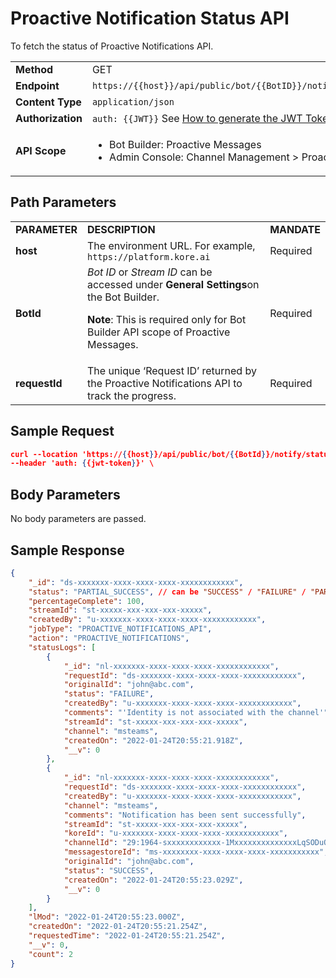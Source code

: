 # Proactive Notification Status API

To fetch the status of Proactive Notifications API.

<table>
  <tr>
   <td><strong>Method</strong>
   </td>
   <td>GET
   </td>
  </tr>
  <tr>
   <td><strong>Endpoint</strong>
   </td>
   <td><code>https://{{host}}/api/public/bot/{{BotID}}/notify/status/{{requestId}}</code>
   </td>
  </tr>
  <tr>
   <td><strong>Content Type</strong>
   </td>
   <td><code>application/json</code>
   </td>
  </tr>
  <tr>
   <td><strong>Authorization</strong>
   </td>
   <td><code>auth: {{JWT}}</code>
   See <a href="../api-introduction/#generating-the-jwt-token">How to generate the JWT Token</a>.
   </td>
  </tr>
  <tr>
   <td><strong>API Scope</strong>
   </td>
   <td>
<ul>

<li>Bot Builder: Proactive Messages

<li>Admin Console: Channel Management > Proactive Messages
</li>
</ul>
   </td>
  </tr>
</table>

## Path Parameters

<table>
  <tr>
   <td><strong>PARAMETER</strong>
   </td>
   <td><strong>DESCRIPTION</strong>
   </td>
   <td><strong>MANDATE</strong>
   </td>
  </tr>
  <tr>
   <td><strong>host</strong>
   </td>
   <td>The environment URL. For example, <code>https://platform.kore.ai</code>
   </td>
   <td>Required
   </td>
  </tr>
  <tr>
   <td><strong>BotId</strong>
   </td>
   <td><em>Bot ID</em> or <em>Stream ID</em> can be accessed under <strong>General Settings</strong>on the Bot Builder.
<p>
<strong>Note</strong>: This is required only for Bot Builder API scope of Proactive Messages.
   </td>
   <td>Required
   </td>
  </tr>
  <tr>
   <td><strong>requestId</strong>
   </td>
   <td>The unique ‘Request ID’ returned by the Proactive Notifications API to track the progress.
   </td>
   <td>Required
   </td>
  </tr>
</table>

## Sample Request

```json
curl --location 'https://{{host}}/api/public/bot/{{BotId}}/notify/status/{{requestId}}' \
--header 'auth: {{jwt-token}}' \
```

## Body Parameters

No body parameters are passed.

## Sample Response


```json
{
    "_id": "ds-xxxxxxx-xxxx-xxxx-xxxx-xxxxxxxxxxxx",
    "status": "PARTIAL_SUCCESS", // can be "SUCCESS" / "FAILURE" / "PARTIAL_SUCCESS"
    "percentageComplete": 100,
    "streamId": "st-xxxxx-xxx-xxx-xxx-xxxxx",
    "createdBy": "u-xxxxxxx-xxxx-xxxx-xxxx-xxxxxxxxxxxx",
    "jobType": "PROACTIVE_NOTIFICATIONS_API",
    "action": "PROACTIVE_NOTIFICATIONS",
    "statusLogs": [
        {
            "_id": "nl-xxxxxxx-xxxx-xxxx-xxxx-xxxxxxxxxxxx",
            "requestId": "ds-xxxxxxx-xxxx-xxxx-xxxx-xxxxxxxxxxxx",
            "originalId": "john@abc.com",
            "status": "FAILURE",
            "createdBy": "u-xxxxxxx-xxxx-xxxx-xxxx-xxxxxxxxxxxx",
            "comments": "'Identity is not associated with the channel'",
            "streamId": "st-xxxxx-xxx-xxx-xxx-xxxxx",
            "channel": "msteams",
            "createdOn": "2022-01-24T20:55:21.918Z",
            "__v": 0
        },
        {
            "_id": "nl-xxxxxxx-xxxx-xxxx-xxxx-xxxxxxxxxxxx",
            "requestId": "ds-xxxxxxx-xxxx-xxxx-xxxx-xxxxxxxxxxxx",
            "createdBy": "u-xxxxxxx-xxxx-xxxx-xxxx-xxxxxxxxxxxx",
            "channel": "msteams",
            "comments": "Notification has been sent successfully",
            "streamId": "st-xxxxx-xxx-xxx-xxx-xxxxx",
            "koreId": "u-xxxxxxx-xxxx-xxxx-xxxx-xxxxxxxxxxxx",
            "channelId": "29:1964-sxxxxxxxxxxxx-1MxxxxxxxxxxxxxxLqSODuQ",
            "messagestoreId": "ms-xxxxxxxx-xxxx-xxxx-xxxx-xxxxxxxxxxx",
            "originalId": "john@abc.com",
            "status": "SUCCESS",
            "createdOn": "2022-01-24T20:55:23.029Z",
            "__v": 0
        }
    ],
    "lMod": "2022-01-24T20:55:23.000Z",
    "createdOn": "2022-01-24T20:55:21.254Z",
    "requestedTime": "2022-01-24T20:55:21.254Z",
    "__v": 0,
    "count": 2
}
```
